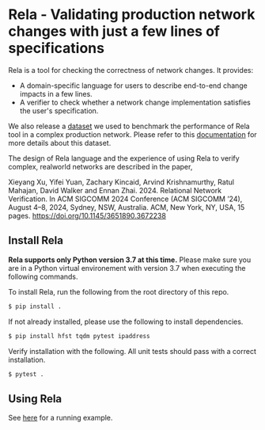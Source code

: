 # Rela - Validating production network changes with just a few lines of specifications
Rela is a tool for checking the correctness of network changes. It provides:
- A domain-specific language for users to describe end-to-end change impacts in a few lines.
- A verifier to check whether a network change implementation satisfies the user's specification.

We also release a [dataset](dataset/) we used to benchmark the performance of Rela tool in a complex production network. Please refer to this [documentation](dataset/README.md) for more details about this dataset.

The design of Rela language and the experience of using Rela to verify complex, realworld networks are described in the paper,

Xieyang Xu, Yifei Yuan, Zachary Kincaid, Arvind Krishnamurthy, Ratul
Mahajan, David Walker and Ennan Zhai. 2024. Relational Network Verification. In ACM
SIGCOMM 2024 Conference (ACM SIGCOMM ’24), August 4–8, 2024, Sydney,
NSW, Australia. ACM, New York, NY, USA, 15 pages. https://doi.org/10.1145/3651890.3672238


## Install Rela
**Rela supports only Python version 3.7 at this time.** Please make sure you are in a Python virtual environement with version 3.7 when executing the following commands.

To install Rela, run the following from the root directory of this repo.
```sh
$ pip install .
```
If not already installed, please use the following to install dependencies.
```sh
$ pip install hfst tqdm pytest ipaddress
```
Verify installation with the following. All unit tests should pass with a correct installation.
```sh
$ pytest .
```


## Using Rela
See [here](examples/demo.ipynb) for a running example.
